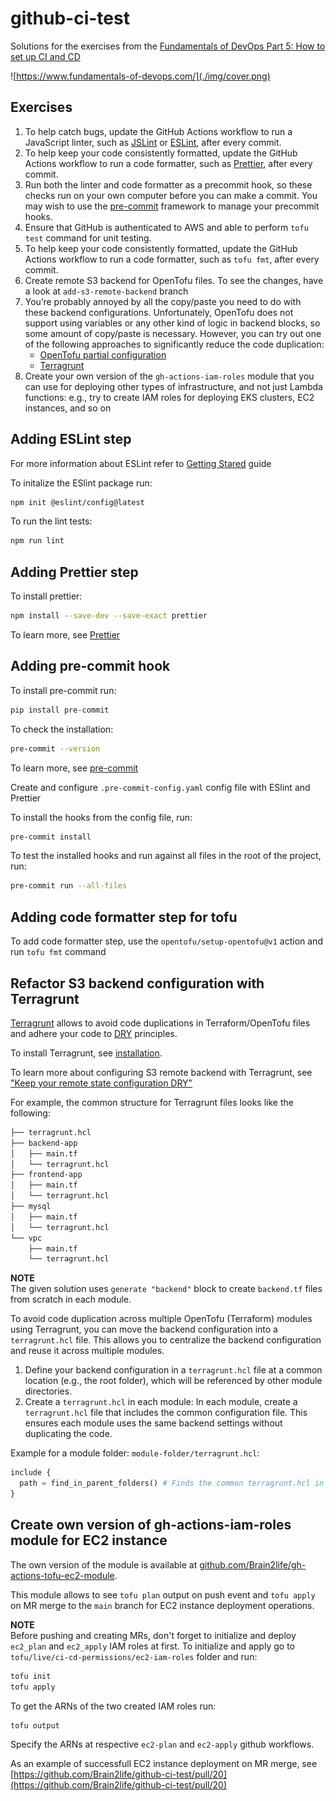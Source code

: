 # github-ci-test

Solutions for the exercises from the [Fundamentals of DevOps Part 5: How to set up CI and CD ](https://www.gruntwork.io/fundamentals-of-devops/setup-ci-cd#how_to_set_up_ci_cd)

![https://www.fundamentals-of-devops.com/](./img/cover.png)

## Exercises

1. To help catch bugs, update the GitHub Actions workflow to run a JavaScript linter, such as [JSLint](https://www.jslint.com/) or [ESLint](https://eslint.org/), after every commit.
2. To help keep your code consistently formatted, update the GitHub Actions workflow to run a code formatter, such as [Prettier](https://prettier.io/), after every commit.
3. Run both the linter and code formatter as a precommit hook, so these checks run on your own computer before you can make a commit. You may wish to use the [pre-commit](https://pre-commit.com/) framework to manage your precommit hooks.
4. Ensure that GitHub is authenticated to AWS and able to perform `tofu test` command for unit testing.
5. To help keep your code consistently formatted, update the GitHub Actions workflow to run a code formatter, such as `tofu fmt`, after every commit.
6. Create remote S3 backend for OpenTofu files. To see the changes, have a look at `add-s3-remote-backend` branch
7. You’re probably annoyed by all the copy/paste you need to do with these backend configurations. Unfortunately, OpenTofu does not support using variables or any other kind of logic in backend blocks, so some amount of copy/paste is necessary. However, you can try out one of the following approaches to significantly reduce the code duplication:
   - [OpenTofu partial configuration](https://opentofu.org/docs/language/settings/backends/configuration/#partial-configuration)
   - [Terragrunt](https://terragrunt.gruntwork.io/)
8. Create your own version of the `gh-actions-iam-roles` module that you can use for deploying other types of infrastructure, and not just Lambda functions: e.g., try to create IAM roles for deploying EKS clusters, EC2 instances, and so on

## Adding ESLint step

For more information about ESLint refer to [Getting Stared](https://eslint.org/docs/latest/use/getting-started) guide

To initalize the ESlint package run:

```bash
npm init @eslint/config@latest
```

To run the lint tests:

```bash
npm run lint
```

## Adding Prettier step

To install prettier:

```bash
npm install --save-dev --save-exact prettier
```

To learn more, see [Prettier](https://prettier.io/docs/en/install)

## Adding pre-commit hook

To install pre-commit run:

```bash
pip install pre-commit
```

To check the installation:

```bash
pre-commit --version
```

To learn more, see [pre-commit](https://pre-commit.com/#install)

Create and configure `.pre-commit-config.yaml` config file with ESlint and Prettier

To install the hooks from the config file, run:

```bash
pre-commit install
```

To test the installed hooks and run against all files in the root of the project, run:

```bash
pre-commit run --all-files
```

## Adding code formatter step for tofu

To add code formatter step, use the `opentofu/setup-opentofu@v1` action and run `tofu fmt` command

## Refactor S3 backend configuration with Terragrunt

[Terragrunt](https://terragrunt.gruntwork.io/) allows to avoid code duplications in Terraform/OpenTofu files and adhere your code to [DRY](https://en.wikipedia.org/wiki/Don%27t_repeat_yourself) principles.

To install Terragrunt, see [installation](https://terragrunt.gruntwork.io/docs/getting-started/install/).

To learn more about configuring S3 remote backend with Terragrunt, see ["Keep your remote state configuration DRY"](https://terragrunt.gruntwork.io/docs/features/keep-your-remote-state-configuration-dry/)

For example, the common structure for Terragrunt files looks like the following:

```bash
├── terragrunt.hcl
├── backend-app
│   ├── main.tf
│   └── terragrunt.hcl
├── frontend-app
│   ├── main.tf
│   └── terragrunt.hcl
├── mysql
│   ├── main.tf
│   └── terragrunt.hcl
└── vpc
    ├── main.tf
    └── terragrunt.hcl
```

**NOTE**  
The given solution uses `generate "backend"` block to create `backend.tf` files from scratch in each module.

To avoid code duplication across multiple OpenTofu (Terraform) modules using Terragrunt, you can move the backend configuration into a `terragrunt.hcl` file. This allows you to centralize the backend configuration and reuse it across multiple modules.

1. Define your backend configuration in a `terragrunt.hcl` file at a common location (e.g., the root folder), which will be referenced by other module directories.
2. Create a `terragrunt.hcl` in each module: In each module, create a `terragrunt.hcl` file that includes the common configuration file. This ensures each module uses the same backend settings without duplicating the code.

Example for a module folder: `module-folder/terragrunt.hcl`:

```terraform
include {
  path = find_in_parent_folders() # Finds the common terragrunt.hcl in the parent folder
}
```

## Create own version of gh-actions-iam-roles module for EC2 instance

The own version of the module is available at [github.com/Brain2life/gh-actions-tofu-ec2-module](https://github.com/Brain2life/gh-actions-tofu-ec2-module).

This module allows to see `tofu plan` output on push event and `tofu apply` on MR merge to the `main` branch for EC2 instance deployment operations.

**NOTE**  
Before pushing and creating MRs, don't forget to initialize and deploy `ec2_plan` and `ec2_apply` IAM roles at first. To initialize and apply go to `tofu/live/ci-cd-permissions/ec2-iam-roles` folder and run:

```bash
tofu init
tofu apply
```

To get the ARNs of the two created IAM roles run:

```bash
tofu output
```

Specify the ARNs at respective `ec2-plan` and `ec2-apply` github workflows.

As an example of successfull EC2 instance deployment on MR merge, see [https://github.com/Brain2life/github-ci-test/pull/20](https://github.com/Brain2life/github-ci-test/pull/20)
